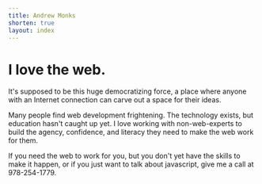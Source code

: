 ```yaml
---
title: Andrew Monks
shorten: true
layout: index
---
```

<h1 class="f4 maroon">I love the web.</h1>

It's supposed to be this huge democratizing force, a place where anyone with an Internet connection can carve out a space for their ideas.

Many people find web development frightening. The technology exists, but education hasn't caught up yet. I love working with non-web-experts to build the agency, confidence, and literacy they need to make the web work for them.

If you need the web to work for you, but you don't yet have the skills to make it happen, or if you just want to talk about javascript, give me a call at 978-254-1779.
